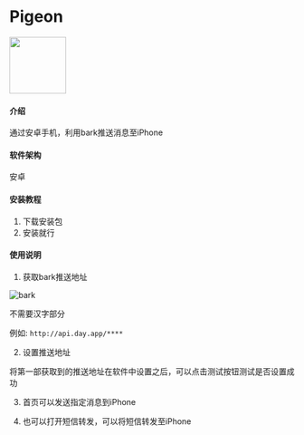 # Pigeon
<img width="100px" height="100px" src="https://foruda.gitee.com/images/1668311958653829220/d85c33d1_10497917.png" />

#### 介绍
通过安卓手机，利用bark推送消息至iPhone

#### 软件架构
安卓


#### 安装教程

1. 下载安装包
1. 安装就行

#### 使用说明

1.  获取bark推送地址

![bark](https://foruda.gitee.com/images/1668311208677151124/f8d9a443_10497917.jpeg "68747470733a2f2f7778342e73696e61696d672e636e2f6d77323030302f30303372596671706c7931677264316d65717276636a3630626930387a74396930322e6a7067.jpg")

不需要汉字部分

例如: `http://api.day.app/****`

2.  设置推送地址

将第一部获取到的推送地址在软件中设置之后，可以点击测试按钮测试是否设置成功

3.  首页可以发送指定消息到iPhone

4.  也可以打开短信转发，可以将短信转发至iPhone


